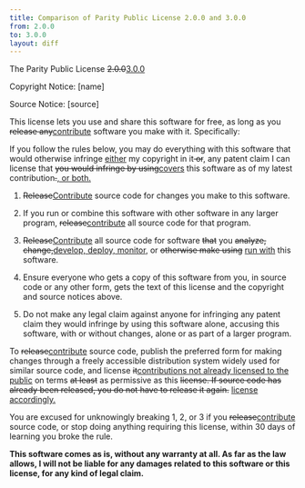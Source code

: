 ```yaml
---
title: Comparison of Parity Public License 2.0.0 and 3.0.0
from: 2.0.0
to: 3.0.0
layout: diff
---
```


The Parity Public License <del>2.0.0</del><ins>3.0.0</ins>

Copyright Notice: [name]

Source Notice: [source]

This license lets you use and share this software for free, as long as you <del>release any</del><ins>contribute</ins> software you make with it. Specifically:

If you follow the rules below, you may do everything with this software that would otherwise infringe <ins>either</ins> my copyright in it<del> or</del><ins>,</ins> any patent claim I can license that <del>you would infringe by using</del><ins>covers</ins> this software as of my latest contribution<del>.</del><ins>, or both.</ins>

1. <del>Release</del><ins>Contribute</ins> source code for changes you make to this software.

2. If you run or combine this software with other software in any larger program, <del>release</del><ins>contribute</ins> all source code for that program.

3. <del>Release</del><ins>Contribute</ins> all source code for software <del>that</del> you <del>analyze, change,</del><ins>develop, deploy, monitor,</ins> or <del>otherwise make using</del> <ins>run with</ins> this software.

4. Ensure everyone who gets a copy of this software from you, in source code or any other form, gets the text of this license and the copyright and source notices above.

5. Do not make any legal claim against anyone for infringing any patent claim they would infringe by using this software alone, accusing this software, with or without changes, alone or as part of a larger program.

To <del>release</del><ins>contribute</ins> source code, publish the preferred form for making changes through a freely accessible distribution system widely used for similar source code, and license <del>it</del><ins>contributions not already licensed to the public</ins> on terms <del>at least</del> as permissive as this <del>license. If source code has already been released, you do not have to release it again.</del> <ins>license accordingly.</ins>

You are excused for unknowingly breaking 1, 2, or 3 if you <del>release</del><ins>contribute</ins> source code, or stop doing anything requiring this license, within 30 days of learning you broke the rule.

**This software comes as is, without any warranty at all. As far as the law allows, I will not be liable for any damages related to this software or this license, for any kind of legal claim.**
